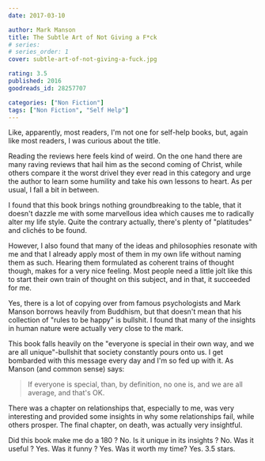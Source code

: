 ```yaml
---
date: 2017-03-10

author: Mark Manson
title: The Subtle Art of Not Giving a F*ck
# series: 
# series_order: 1
cover: subtle-art-of-not-giving-a-fuck.jpg

rating: 3.5
published: 2016
goodreads_id: 28257707

categories: ["Non Fiction"]
tags: ["Non Fiction", "Self Help"]
---
```


Like, apparently, most readers, I'm not one for self-help books, but, again like most readers, I was curious about the title.

<!--more-->

Reading the reviews here feels kind of weird. On the one hand there are many raving reviews that hail him as the second coming of Christ, while others compare it the worst drivel they ever read in this category and urge the author to learn some humility and take his own lessons to heart. As per usual, I fall a bit in between.

I found that this book brings nothing groundbreaking to the table, that it doesn't dazzle me with some marvellous idea which causes me to radically alter my life style. Quite the contrary actually, there's plenty of "platitudes" and clichés to be found.

However, I also found that many of the ideas and philosophies resonate with me and that I already apply most of them in my own life without naming them as such. Hearing them formulated as coherent trains of thought though, makes for a very nice feeling. Most people need a little jolt like this to start their own train of thought on this subject, and in that, it succeeded for me.

Yes, there is a lot of copying over from famous psychologists and Mark Manson borrows heavily from Buddhism, but that doesn't mean that his collection of "rules to be happy" is bullshit. I found that many of the insights in human nature were actually very close to the mark.

This book falls heavily on the "everyone is special in their own way, and we are all unique"-bullshit that society constantly pours onto us. I get bombarded with this message every day and I'm so fed up with it. As Manson (and common sense) says:

> If everyone is special, than, by definition, no one is, and we are all average, and that's OK.

There was a chapter on relationships that, especially to me, was very interesting and provided some insights in why some relationships fail, while others prosper. The final chapter, on death, was actually very insightful.

Did this book make me do a 180 ? No. Is it unique in its insights ? No. Was it useful ? Yes. Was it funny ? Yes. Was it worth my time? Yes. 3.5 stars.
